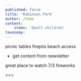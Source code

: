 ```yaml
---
published: false
title: 'Robinson Park'
author: /home
content:
    items: '@self.children'
taxonomy:
---
```


 picnic tables
 firepits
 beach access
 
 - get content from newsletter

great place to watch 7/3 fireworks

===
 
 

